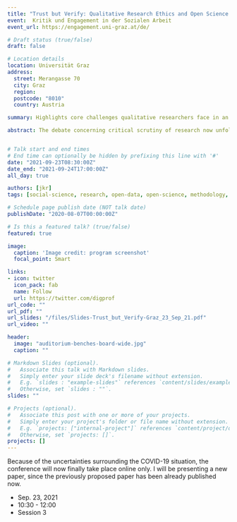 ```yaml
---
title: "Trust but Verify: Qualitative Research Ethics and Open Science Standards"
event:  Kritik und Engagement in der Sozialen Arbeit
event_url: https://engagement.uni-graz.at/de/

# Draft status (true/false)
draft: false

# Location details
location: Universität Graz
address:
  street: Merangasse 70
  city: Graz
  region:
  postcode: "8010"
  country: Austria

summary: Highlights core challenges qualitative researchers face in an increasingly complex debate to receive informed consent from all key stakeholders in the conduct and publication of research, proposes a checklist of standards for the design of institutionalized consent processes to avoid ethical check-boxing.

abstract: The debate concerning critical scrutiny of research now unfolding in the qualitative research fields involves not only questions of data-gathering and subject-consent, but required "consent" from peers, administrative groups, funders of research, and a range of other stakeholders. Informed consent, therefore, involves and requires informing not only research subjects but a much larger set of groups with different informational needs and expectations. The trends towards expanding internationalization, multi-disciplinarity, and mixed- and multi-method approaches of research are only increasing the needs for researchers to engage in this complex epistemological, ethical, and legal potential quagmire. Rather than opposing institutionalized and formalized processes of scrutiny, qualitative researchers in Europe and Germany should embrace the possibility to engage in their design and the setting of Open Science standards for qualitative research. They can draw on the experience of quantitative researchers facing similar questions in recent decades in the call for reproducibility of research results and open access to data. This paper highlights the core challenges qualitative researchers face in an increasingly complex debate to receive informed consent from all key stakeholders in the conduct and publication of research, also touching the issues surrounding open data availability and reproducibility demands and proposes a checklist of standards for the design of institutionalized consent processes to avoid ethical check-boxing.


# Talk start and end times
# End time can optionally be hidden by prefixing this line with '#'
date: "2021-09-23T08:30:00Z"
date_end: "2021-09-24T17:00:00Z"
all_day: true

authors: [jkr]
tags: [social-science, research, open-data, open-science, methodology, data, reproducibility]

# Schedule page publish date (NOT talk date)
publishDate: "2020-08-07T00:00:00Z"

# Is this a featured talk? (true/false)
featured: true

image:
  caption: 'Image credit: program screenshot'
  focal_point: Smart

links:
- icon: twitter
  icon_pack: fab
  name: Follow
  url: https://twitter.com/digprof
url_code: ""
url_pdf: ""
url_slides: "/files/Slides-Trust_but_Verify-Graz_23_Sep_21.pdf"
url_video: ""

header:
  image: "auditorium-benches-board-wide.jpg"
  caption: ""

# Markdown Slides (optional).
#   Associate this talk with Markdown slides.
#   Simply enter your slide deck's filename without extension.
#   E.g. `slides : "example-slides"` references `content/slides/example-slides.md`.
#   Otherwise, set `slides : ""`.
slides: ""

# Projects (optional).
#   Associate this post with one or more of your projects.
#   Simply enter your project's folder or file name without extension.
#   E.g. `projects: ["internal-project"]` references `content/project/deep-learning/index.md`.
#   Otherwise, set `projects: []`.
projects: []
---
```

Because of the uncertainties surrounding the COVID-19 situation, the conference will now finally take place online only. I will be presenting a new paper, since the previously proposed paper has been already published now.

- Sep. 23, 2021
- 10:30 - 12:00
- Session 3
